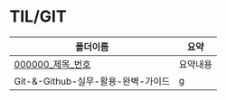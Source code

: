 # TIL/GIT

| 폴더이름                      | 요약   |
| ------------------------- | ---- |
| [000000_제목_번호](./폴더이름)    | 요약내용 |
| Git-&-Github-실무-활용-완벽-가이드 | g    |
